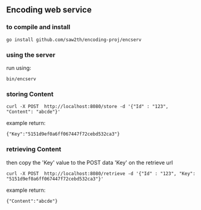 ## Encoding web service

### to compile and install
```
go install github.com/saw2th/encoding-proj/encserv
```

### using the server

run using:
```
bin/encserv
```

### storing Content

```
curl -X POST  http://localhost:8080/store -d '{"Id" : "123", "Content": "abcde"}'
```

example return: 
```
{"Key":"5151d9ef0a6ff067447f72cebd532ca3"}
```

### retrieving Content

then copy the 'Key' value to the POST data 'Key' on the retrieve url
```
curl -X POST  http://localhost:8080/retrieve -d '{"Id" : "123", "Key": "5151d9ef0a6ff067447f72cebd532ca3"}'
```
example return:
```
{"Content":"abcde"}
```
